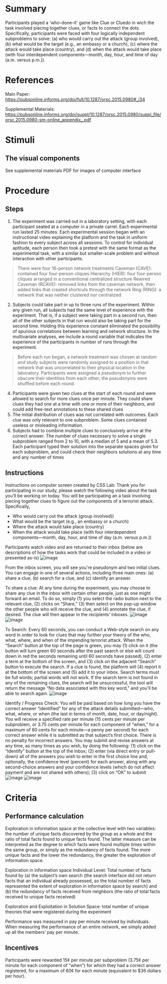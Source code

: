 # Summary
Participants played a 'who-done-it' game like Clue or Cluedo in wich the task involved piecing together clues, or facts to connect the dots. Specifically, participants were faced with four logically independent subproblems to solve: (a) who would carry out the attack (group involved), (b) what would be the target (e.g., an embassy or a church), (c) where the attack would take place (country), and (d) when the attack would take place (with four interdependent components—month, day, hour, and time of day (a.m. versus p.m.)). 

# References
Main Paper: https://pubsonline.informs.org/doi/full/10.1287/orsc.2015.0980#_i34

Supplemental Materials: https://pubsonline.informs.org/doi/suppl/10.1287/orsc.2015.0980/suppl_file/orsc.2015.0980-sm-online_appendix_.pdf

# Stimuli
## The visual components
See supplemental materials PDF for images of computer interface 

# Procedure
## Steps
1. The experiment was carried out in a laboratory setting, with each participant seated at a computer in a private carrel. Each experimental run lasted 25 minutes. Each experimental session began with an instructional video explaining the platform and the task in uniform fashion to every subject across all sessions. To control for individual aptitude, each person then took a pretest with the same format as the experimental task, with a similar but smaller-scale problem and without interaction with other participants.
> There were four 16-person network treatments
    Caveman (CAVE): contained four four-person cliques
    Hierarchy (HIER): four four-person cliques arranged in a conventional centralized structure
    Rewired Caveman (RCAVE): removed links from the caveman network, then added links that created shortcuts through the network
    Ring (RING): a network that was neither clustered nor centralized
2. Subjects could take part in up to three runs of the experiment. Within any given run, all subjects had the same level of experience with the experiment. That is, if a subject were taking part in a second run, then all of the other subjects in that run would also be taking part for the second time. Holding this experience constant eliminated the possibility of spurious correlations between learning and network structure. In the multivariate analyses, we include a round variable that indicates the experience of the participants in number of runs through the experiment.
> Before each run began, a network treatment was chosen at random and study subjects were randomly assigned to a position in that network that was uncorrelated to their physical location in the laboratory. Participants were assigned a pseudonym to further obscure their identities from each other; the pseudonyms were shuffled before each round.
4. Participants were given two clues at the start of each round and were allowed to search for more clues once per minute. They could share clues they had one at a time with one or more of their neighbors, and could add free-text annotations to these shared clues
5. The initial distribution of clues was not correlated with outcomes. Each clue was only relevant to one subproblem. Some clues contained useless or misleading information. 
6. Subjects had to combine multiple clues to conclusively arrive at the correct answer. The number of clues necessary to solve a single subproblem ranged from 2 to 10, with a median of 5 and a mean of 5.3. Each participant typed their solution into the separate spaces given for each subproblem, and could check their neighbors solutions at any time and any number of times


## Instructions
Instructions on computer screen created by CSS Lab: 
Thank you for participating in our study, please watch the following video about the task you’ll be working on today. You will be participating an a task involving piecing together clues to figure out the components of a terrorist attack. Specifically, 
-	Who would carry out the attack (group involved))
-	What would be the target (e.g., an embassy or a church)
-	Where the attack would take place (country) 
-	When the attack would take place (with four interdependent components—month, day, hour, and time of day (a.m. versus p.m.))

Participants watch video and are returned to their inbox (below are descriptions of how the tasks work that could be included in a video or presented as-is)
![image](https://user-images.githubusercontent.com/78745728/126653865-a7a7726c-b60b-40d2-9ddb-33cc52a9e086.png)


From the inbox screen, you will see you're pseudonym and two initial clues. You can engage in one of several actions, including three main ones: (a) share a clue, (b) search for a clue, and (c) identify an answer.

To share a clue: 
At any time during the experiment,  you may choose to share any clue in the inbox with certain other people, just as one might forward an email. To do so, simply (1) you select the radio button next to the relevant clue, (2) clicks on “Share,” (3) then select on the pop-up window the other people who will receive the clue, and (4) annotate the clue, if desired. The clue will then appear in the recipients’ inboxes. 
![image](https://user-images.githubusercontent.com/78745728/126653895-0c773aac-9a71-493d-b91c-f98aa6ea9a88.png)
![image](https://user-images.githubusercontent.com/78745728/126653928-913e13c3-9da8-429e-a9be-f8e36bc903b1.png)


To Search: 
Every 60 seconds, you can conduct a Web-style search on any word in order to look for clues that may further your theory of the who, what, where, and when of the impending terrorist attack. When the “Search” button at the top of the page is green, you may (1) click on it (the button will turn green 60 seconds after the past search or else will count down in red the seconds remaining until 60 seconds have passed), (2) enter a term at the bottom of the screen, and (3) click on the adjacent “Search” button to execute the search. If a clue is found, the platform will (4) report it at the bottom of the screen and (5) add it to your inbox. Search terms must be full words; partial words will not work. If the search term is not found in any of the remaining clues, the search will be unsuccessful, the tool will return the message “No data associated with this key word,” and you’ll be able to search again. 
![image](https://user-images.githubusercontent.com/78745728/126653968-f89d4948-43f5-441c-8530-601584aab30c.png)

Identify / Progress Check: 
You will be paid based on how long you have the correct answer “identified” for any of the attack details submitted—who, what, where, or when (the last in terms of month, date, hour, or day/night). You will receive a specified rate per minute (15 cents per minute per subproblem, or 3.75 cents per minute for each component of “when,” for a maximum of 60 cents for each minute—a penny per second) for each correct answer while it is submitted as that subject’s first choice. There is no penalty for incorrect answers. You may submit and revise answers at any time, as many times as you wish, by doing the following: (1) click on the “Identify” button at the top of the inbox; (2) enter (via direct entry or pull-down) all of the answers you wish to enter in the first choice line and, optionally, the confidence level (percent) for each answer, along with any second-choice answers and your confidence levels (which do not affect payment and are not shared with others); (3) click on “OK” to submit
![image](https://user-images.githubusercontent.com/78745728/126654039-1ad26fb7-fbae-4513-8b9c-fe880cda8aad.png)
![image](https://user-images.githubusercontent.com/78745728/126654084-d68e508c-9769-4af7-981f-84b6002db68a.png)

 

# Criteria
## Performance calculation
Exploration in information space at the collective level with two variables: the number of unique facts discovered by the group as a whole and the ratio of total facts found to unique facts found. The latter measure can be interpreted as the degree to which facts were found multiple times within the same group, or simply as the redundancy of facts found. The more unique facts and the lower the redundancy, the greater the exploration of information space.

Exploration in information space Individual Level: Total number of facts found by (a) the subject’s own search (the search interface did not return facts that an individual already possessed, so the total number of facts represented the extent of exploration in information space by search) and (b) the redundancy of facts received from neighbors (the ratio of total facts received to unique facts received)

Exploration and Exploitation in Solution Space: total number of unique theories that were registered during the experiment

Performance was measured in pay per minute received by individuals. When measuring the performance of an entire network, we simply added up all the members’ pay per minute.

## Incentives
Participants were rewarded 15¢ per minute per subproblem (3.75¢ per minute for each component of “when”) for which they had a correct answer registered, for a maximum of 60¢ for each minute (equivalent to $36 dollars per hour). 
